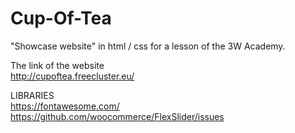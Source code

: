 # Cup-Of-Tea
"Showcase website" in html / css for a lesson of the 3W Academy. 

The link of the website <br/>
http://cupoftea.freecluster.eu/

LIBRARIES <br/>
https://fontawesome.com/ <br/>
https://github.com/woocommerce/FlexSlider/issues
